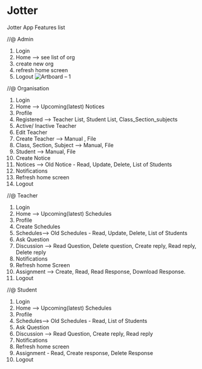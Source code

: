 # Jotter 
Jotter App Features list

//@ Admin
1. Login
2. Home --> see list of org
3. create new org
4. refresh home screen
5. Logout
![Artboard – 1](https://user-images.githubusercontent.com/42520941/120883574-8a23d780-c5fb-11eb-86b7-86051fb76793.jpg)

//@ Organisation
1.  Login
2.  Home --> Upcoming(latest) Notices
3.  Profile
4.  Registered --> Teacher List, Student List, Class_Section_subjects
5.  Active/ Inactive Teacher
6.  Edit Teacher
7.  Create Teacher --> Manual , File
8.  Class, Section, Subject --> Manual, File
9.  Student --> Manual, File
10. Create Notice
11. Notices --> Old Notice - Read, Update, Delete, List of Students
12. Notifications
13. Refresh home screen
14. Logout

//@ Teacher
1.  Login
2.  Home --> Upcoming(latest) Schedules
3.  Profile
4.  Create Schedules 
5.  Schedules--> Old Schedules - Read, Update, Delete, List of Students
6.  Ask Question 
7.  Discussion --> Read Question, Delete question, Create reply, Read reply, Delete reply
8.  Notifications
9.  Refresh home Screen
10. Assignment --> Create, Read, Read Response, Download Response.
11. Logout

//@ Student
1.  Login
2.  Home --> Upcoming(latest) Schedules
3.  Profile
4.  Schedules--> Old Schedules - Read, List of Students
5.  Ask Question 
6.  Discussion --> Read Question, Create reply, Read reply
7.  Notifications
8.  Refresh home screen
9.  Assignment - Read, Create response, Delete Response
10. Logout
